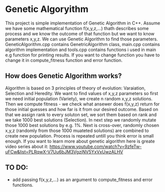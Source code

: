 # Genetic Algoryithm
This project is simple implementation of Genetic Algorithm in C++. Assume we have some mathematical function f(x,y,z,...) thath describes some process and we know the outcome of that function but we want to know parameters x,y,z. We can use Genetic Algorithm to find those parameters. 
GeneticAlgorithm.cpp contains GenetricAlgorithm class, main.cpp contains algorithm implementation and tools.cpp contains functions i used in main e.g function for printing results. If you want to change function you have to change it in compute_fitness function and error function. 

## How does Genetic Algorithm works? 
Algorithm is based on 3 principles of theory of evolution: Varaiation, Selection and Heredity. 
We want to find values of x,y,z parameters so first we need initial population (Variety), we create n random x,y,z solutions. Then we compute fitness - we check what ansewer does f(x,y,z) return for those initial guesses and how far is it from our desired outcome. Based on that we assign rank to every soluton set, we sort them based on rank and we take 1000 best solutions (Selection). 
In next step we randomly mutate those 1000 best solutions by e.g. 1%. Next is cross-over, randomly chosen x,y,z (randomly from those 1000 muateted solutions) are combined to create new population. Process is repeated untill you think error is small enough. 
If you want to learn more about genetic algorithm here is greate video series about it: https://www.youtube.com/watch?v=9zfeTw-uFCw&list=PLRqwX-V7Uu6bJM3VgzjNV5YxVxUwzALHV

## TO DO: 
- add passing f(x,y,z,...) as an argument to compute_fitness and error functions. 
